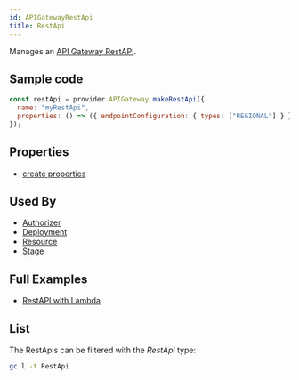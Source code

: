 ```yaml
---
id: APIGatewayRestApi
title: RestApi
---
```


Manages an [API Gateway RestAPI](https://console.aws.amazon.com/apigateway/main/apis).

## Sample code

```js
const restApi = provider.APIGateway.makeRestApi({
  name: "myRestApi",
  properties: () => ({ endpointConfiguration: { types: ["REGIONAL"] } }),
});
```

## Properties

- [create properties](https://docs.aws.amazon.com/AWSJavaScriptSDK/latest/AWS/APIGateway.html#createRestApi-property)

## Used By

- [Authorizer](./Authorizer)
- [Deployment](./Deployment)
- [Resource](./Resource)
- [Stage](./Stage)

## Full Examples

- [RestAPI with Lambda](https://github.com/grucloud/grucloud/tree/main/examples/aws/api-gateway/restapi-lambda)

## List

The RestApis can be filtered with the _RestApi_ type:

```sh
gc l -t RestApi
```

```txt

```
